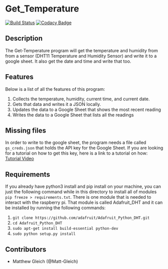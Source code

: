 # Get_Temperature

[![Build Status](https://travis-ci.org/Matt-Gleich/Get-Temperature.svg?branch=master)](https://travis-ci.org/Matt-Gleich/Get-Temperature)
[![Codacy Badge](https://api.codacy.com/project/badge/Grade/776c7271a1b0430e967b329e6f2715b8)](https://www.codacy.com/app/matthewgleich/Get-Temperature?utm_source=github.com&amp;utm_medium=referral&amp;utm_content=Matt-Gleich/Get-Temperature&amp;utm_campaign=Badge_Grade)

## Description
The Get-Temperature program will get the temperature and humidity from from a sensor (DHT11 Temperature and Humidity Sensor) and write it to a google sheet. It also get the date and time and write that too.

## Features
Below is a list of all the features of this program:

1. Collects the temperature, humidity, current time, and current date.
2. Gets that data and writes it a JSON locally.
3. Updates the data to a Google Sheet that shows the most recent reading
4. Writes the data to a Google Sheet that lists all the readings

## Missing files
In order to write to the google sheet, the program needs a file called `gs_creds.json` that holds the API key for the Google Sheet. If you are looking for a tutorial on how to get this key, here is a link to a tutorial on how:
[Tutorial Video](https://www.youtube.com/watch?v=cnPlKLEGR7E)


## Requirements
If you already have python3 install and pip install on your machine, you can just the following command while in this directory to install all of modules `pip freeze > requirements.txt`. There is one module that is needed to interact with the raspberry pi. That module is called Adafruit_DHT and it can be installed by running the following commands:
1. `git clone https://github.com/adafruit/Adafruit_Python_DHT.git`
2. `cd Adafruit_Python_DHT`
3. `sudo apt-get install build-essential python-dev`
4. `sudo python setup.py install`

## Contributors
* Matthew Gleich (@Matt-Gleich)